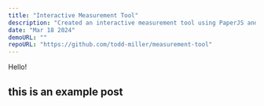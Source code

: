 ```yaml
---
title: "Interactive Measurement Tool"
description: "Created an interactive measurement tool using PaperJS and XState"
date: "Mar 18 2024"
demoURL: ""
repoURL: "https://github.com/todd-miller/measurement-tool"
---
```


Hello!

## this is an example post
